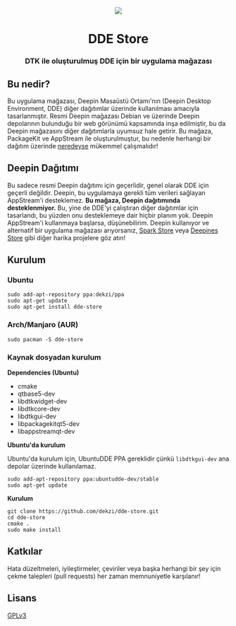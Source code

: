 <p align="center"><img src="https://user-images.githubusercontent.com/56656996/99621835-b2d8dc80-29dd-11eb-8183-987e80f8b3a7.png"></p>
<h1 align="center">DDE Store</h1>
<h3 align="center">DTK ile oluşturulmuş DDE için bir uygulama mağazası</h3>


## Bu nedir?
 
Bu uygulama mağazası, Deepin Masaüstü Ortamı'nın (Deepin Desktop Environment, DDE) diğer dağıtımlar üzerinde kullanılması amacıyla tasarlanmıştır. Resmi Deepin mağazası Debian ve üzerinde Deepin depolarının bulunduğu bir web görünümü kapsamında inşa edilmiştir, bu da Deepin mağazasını diğer dağıtımlarla uyumsuz hale getirir. Bu mağaza, PackageKit ve AppStream ile oluşturulmuştur, bu nedenle herhangi bir dağıtım üzerinde [neredeyse](#deepin-dağıtımı) mükemmel çalışmalıdır!

## Deepin Dağıtımı

Bu sadece resmi Deepin dağıtımı için geçerlidir, genel olarak DDE için geçerli değildir. Deepin, bu uygulamaya gerekli tüm verileri sağlayan AppStream'i desteklemez. **Bu mağaza, Deepin dağıtımında desteklenmiyor.** Bu, yine de DDE'yi çalıştıran diğer dağıtımlar için tasarlandı, bu yüzden onu desteklemeye dair hiçbir planım yok. Deepin AppStream'i kullanmaya başlarsa, düşünebilirim. Deepin kullanıyor ve alternatif bir uygulama mağazası arıyorsanız, [Spark Store](https://www.spark-app.store) veya [Deepines Store](https://deepines.com) gibi diğer harika projelere göz atın!

## Kurulum
### Ubuntu
```
sudo add-apt-repository ppa:dekzi/ppa
sudo apt-get update
sudo apt-get install dde-store
```

### Arch/Manjaro (AUR)
```
sudo pacman -S dde-store
```

### Kaynak dosyadan kurulum
**Dependencies (Ubuntu)**
- cmake
- qtbase5-dev
- libdtkwidget-dev
- libdtkcore-dev
- libdtkgui-dev
- libpackagekitqt5-dev
- libappstreamqt-dev

**Ubuntu'da kurulum**

Ubuntu'da kurulum için, UbuntuDDE PPA gereklidir çünkü `libdtkgui-dev` ana depolar üzerinde kullanılamaz.
```
sudo add-apt-repository ppa:ubuntudde-dev/stable
sudo apt-get update
```

**Kurulum**
```
git clone https://github.com/dekzi/dde-store.git
cd dde-store
cmake .
sudo make install
```

## Katkılar
Hata düzeltmeleri, iyileştirmeler, çeviriler veya başka herhangi bir şey için çekme talepleri (pull requests) her zaman memnuniyetle karşılanır!

## Lisans
[GPLv3](../../LICENSE)
